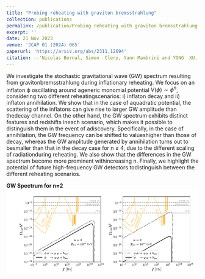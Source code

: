 ```yaml
---
title: "Probing reheating with graviton bremsstrahlung"
collection: publications
permalink: /publication/Probing reheating with graviton bremsstrahlung
excerpt: ''
date: 21 Nov 2023
venue: 'JCAP 01 (2024) 065'
paperurl: 'https://arxiv.org/abs/2311.12694'
citation: --'Nicolas Bernal, Simon  Clery, Yann Mambrini and YONG  XU. &quot;Probing reheating with graviton bremsstrahlung.&quot; <i>JCAP 01 </i> (2024) 065.'
---
```


We investigate the stochastic gravitational wave (GW) spectrum resulting from gravitonbremsstrahlung during inflationary reheating. We focus on an inflaton ϕ oscillating around ageneric monomial potential $V(\phi)\sim \phi^n$, considering two different reheatingscenarios: i) inflaton decay and ii) inflaton annihilation. We show that in the case of aquadratic potential, the scattering of the inflatons can give rise to larger GW amplitude than thedecay channel. On the other hand, the GW spectrum exhibits distinct features and redshifts ineach scenario, which makes it possible to distinguish them in the event of adiscovery. Specifically, in the case of annihilation, the GW frequency can be shifted to valueshigher than those of decay, whereas the GW amplitude generated by annihilation turns out to besmaller than that in the decay case for n ≥ 4, due to the different scaling of radiationduring reheating. We also show that the differences in the GW spectrum become more prominent withincreasing n. Finally, we highlight the potential of future high-frequency GW detectors todistinguish between the different reheating scenarios.

**GW Spectrum for n=2**
![Editing a markdown file for a talk](/images/GW.png)
